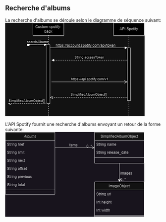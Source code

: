 ## Recherche d'albums

La recherche d'albums se déroule selon le diagramme de séquence suivant:
![Diagramme de séquence de la recherche d'albums](images/AlbumsSearch.drawio.png)

L'API Spotify fournit une recherche d'albums envoyant un retour de la forme suivante:
![Diagramme de classe du retour de l'API Spotify](images/Albums.drawio.png)

